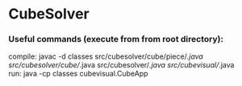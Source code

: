 # CubeSolver

### Useful commands (execute from from root directory):
compile: javac -d classes src/cubesolver/cube/piece/*.java src/cubesolver/cube/*.java src/cubesolver/*.java src/cubevisual/*.java  
run: java -cp classes cubevisual.CubeApp
